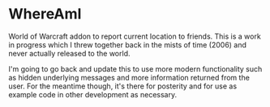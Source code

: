 WhereAmI
========

World of Warcraft addon to report current location to friends. This is a work
in progress which I threw together back in the mists of time (2006) and never
actually released to the world.

I'm going to go back and update this to use more modern functionality such as
hidden underlying messages and more information returned from the user. For the
meantime though, it's there for posterity and for use as example code in other
development as necessary.